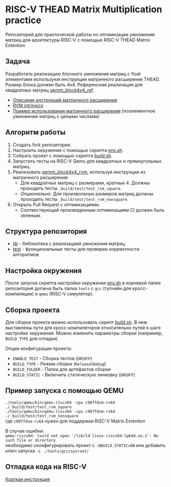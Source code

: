 # RISC-V THEAD Matrix Multiplication practice

Репозиторий для практической работы по оптимизации умножения матриц для архитектуры RISC-V с помощью RISC-V THEAD Matrix Extention

## Задача

Разработать реализацию блочного умножения матриц с float элементами используюя инструкции матричного расширения THEAD.\
Размер блока должен быть 4х4. Референсная реализация для квадратных матриц [gemm_block4x4_ref](lib/src/gemm_blocked_ref.c).

* [Описание инструкций матричного расширения](https://github.com/T-head-Semi/riscv-matrix-extension-spec/blob/master/spec/matrix_instructions.adoc)
* [RVM intrinsics](https://github.com/T-head-Semi/riscv-matrix-extension-spec/blob/master/doc/intrinsic/rvm-intrinsic-api.adoc)
* [Пример использования матричного расширения](https://github.com/T-head-Semi/riscv-matrix-extension-spec/blob/master/demos/intrinsic_matmul/matmul.c) (поэлементное умножение матриц с целыми числами)

## Алгоритм работы

1) Создать fork репозитория.
2) Настроить окружение с помощью скрипта [env.sh](env.sh).
2) Собрать проект с помощью скрипта [build.sh](build.sh).
3) Запустить тесты на RISC-V Qemu для квадратных и прямоугольных матриц.
5) Реализовать [gemm_block4x4_rvm](lib/src/gemm_blocked_rvm.c), используя инструкции из матричного расширения:
    * Для квадратных матриц с размерами, кратные 4. Должны проходить тесты `_build/test/test_rvm_square`.
    * _Опционально:_ Для произвольных размеров матриц должны проходить тесты `_build/test/test_rvm_nonsquare`.
6) Открыть Pull Request c оптимизациями.
    * Соотвествующий произведенным оптимизациям CI должен быть зеленым.

## Структура репозитория

* [lib](lib) - библиотека с реализацией умножения матриц
* [test](test) - функциональные тесты для проверки корректности алгоритмов

## Настройка окружения

После запуска скрипта настройки окружения [env.sh](env.sh) в корневой папке репозитория должна быть папка `tools` с `gcc` (тулчейн для кросс-компиляции) и `qemu` (RISC-V симулятор).

## Сборка проекта

Для сборки проекта можно использовать скрипт [build.sh](build.sh). В нем выставлены пути для кросс-компиляторов относительно путей в шаге настройке окружения. Можно изменить параметры сборки (например, `BUILD_TYPE` для отладки)

Опции конфигурации проекта:
* `ENABLE_TEST` - Сборка тестов (`ON`\\`OFF`)
* `BUILD_TYPE` - Режим сборки (`Release`\\`Debug`)
* `BUILD_FOLDER` - Папка для артефактов сборки
* `BUILD_STATIC` - Включить статическую линковку (`ON`\\`OFF`)

## Пример запуска с помощью QEMU

``
./tools/qemu/bin/qemu-riscv64 -cpu c907fdvm-rv64 ./_build/test/test_rvm_square
``\
``
./tools/qemu/bin/qemu-riscv64 -cpu c907fdvm-rv64 ./_build/test/test_rvm_nonsquare
``\
где `c907fdvm-rv64` нужен для поддержки RISC-V Matrix Extention

В случае ошибки:\
``
qemu-riscv64: Could not open '/lib/ld-linux-riscv64-lp64d.so.1': No such file or directory
``\
необходимо сконфигурировать проект с `-DBUILD_STATIC=ON` или добавить ключ запуска `-L ./tools/gcc/sysroot/`

## Отладка кода на RISC-V

[Краткая инструкция](docs/How2Debug.md)
